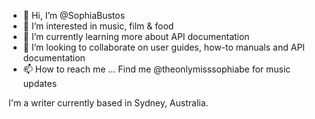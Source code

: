 - 👋 Hi, I’m @SophiaBustos
- 👀 I’m interested in music, film & food
- 🌱 I’m currently learning more about API documentation
- 💞️ I’m looking to collaborate on user guides, how-to manuals and API documentation
- 📫 How to reach me ... Find me @theonlymisssophiabe for music updates

<!---

SophiaBustos/SophiaBustos is a ✨ special ✨ repository because its `README.md` (this file) appears on your GitHub profile.
You can click the Preview link to take a look at your changes.
--->
I'm a writer currently based in Sydney, Australia. 
